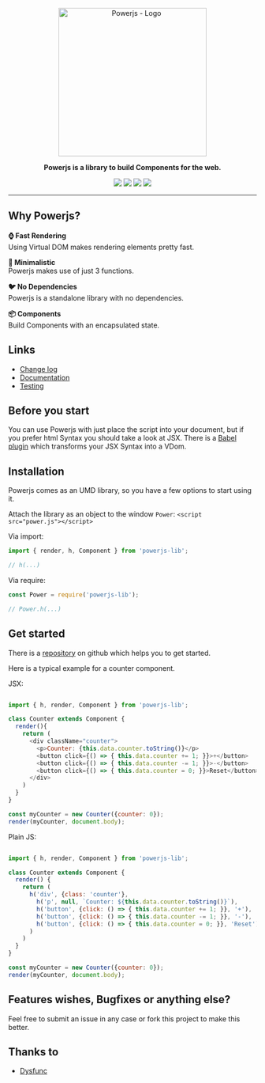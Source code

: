 <p align="center" ><a href="https://github.com/janmarkuslanger/powerjs"><img alt="Powerjs - Logo" src="https://camo.githubusercontent.com/9bb8be7b58dc3dc9722117a2ef2e59a46272770e/68747470733a2f2f63646e2e7261776769742e636f6d2f6a616e6d61726b75736c616e6765722f706f7765726a732f66643538323436352f6173736574732f6c6f676f2e737667" width="300" height="auto"/></a></p>

<p align="center"><strong>Powerjs is a library to build Components for the web.</strong></p>

<p align="center">
  <img src="https://img.shields.io/github/license/janmarkuslanger/powerjs.svg?style=flat-square">
  <img src="https://img.shields.io/github/size/janmarkuslanger/powerjs/dist/power.js.svg?style=flat-square">
  <img src="https://img.shields.io/npm/v/powerjs-lib.svg?style=flat-square">
  <img src="https://img.shields.io/badge/PRs-welcome-brightgreen.svg?style=flat-square">
</p>

---

## Why Powerjs?

**⌚️ Fast Rendering**
<br>Using Virtual DOM makes rendering elements pretty fast.

**💾 Minimalistic**
<br>Powerjs makes use of just 3 functions.

**🐦 No Dependencies**
<br>Powerjs is a standalone library with no dependencies.

**📦 Components**
<br>Build Components with an encapsulated state.

## Links

- <a href="https://github.com/janmarkuslanger/powerjs/blob/master/CHANGELOG.md">Change log</a>
- <a href="https://github.com/janmarkuslanger/powerjs/blob/master/docs/readme.md">Documentation</a>
- <a href="https://github.com/janmarkuslanger/powerjs/tree/master/test">Testing</a>

## Before you start
You can use Powerjs with just place the script into your document, but if you prefer html Syntax you should take a look at JSX. There is a <a href="https://babeljs.io/docs/en/babel-plugin-transform-react-jsx/">Babel plugin</a> which transforms your JSX Syntax into a VDom.

## Installation

Powerjs comes as an UMD library, so you have a few options to start using it.

Attach the library as an object to the window `Power`:
`<script src="power.js"></script>`

Via import:
``` javascript
import { render, h, Component } from 'powerjs-lib';

// h(...)

```

Via require:
``` javascript
const Power = require('powerjs-lib');

// Power.h(...)

```

## Get started

There is a <a href="https://github.com/janmarkuslanger/powerjs-starter">repository</a> on github which helps you to get started.

Here is a typical example for a counter component.

JSX:

``` javascript

import { h, render, Component } from 'powerjs-lib';

class Counter extends Component {
  render(){
    return (
      <div className="counter">
        <p>Counter: {this.data.counter.toString()}</p>
        <button click={() => { this.data.counter += 1; }}>+</button>
        <button click={() => { this.data.counter -= 1; }}>-</button>
        <button click={() => { this.data.counter = 0; }}>Reset</button>
      </div>
    )
  }
}

const myCounter = new Counter({counter: 0});
render(myCounter, document.body);

```

Plain JS:

``` javascript

import { h, render, Component } from 'powerjs-lib';

class Counter extends Component {
  render() {
    return (
      h('div', {class: 'counter'},
        h('p', null, `Counter: ${this.data.counter.toString()}`),
        h('button', {click: () => { this.data.counter += 1; }}, '+'),
        h('button', {click: () => { this.data.counter -= 1; }}, '-'),
        h('button', {click: () => { this.data.counter = 0; }}, 'Reset')
      )
    )
  }
}

const myCounter = new Counter({counter: 0});
render(myCounter, document.body);

```

## Features wishes, Bugfixes or anything else?
Feel free to submit an issue in any case or fork this project to make this better.

## Thanks to
- <a href="https://github.com/dysfunc">Dysfunc</a>
